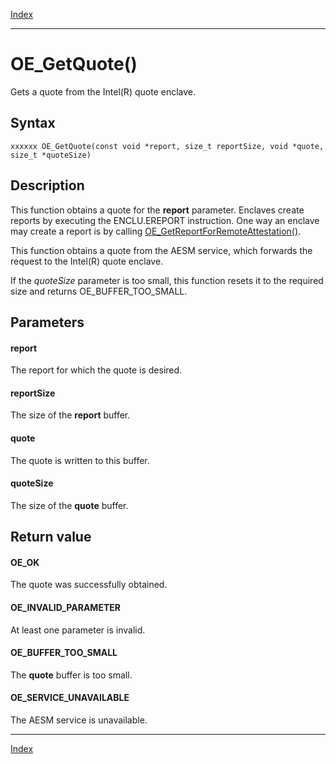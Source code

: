 [Index](index.md)

---
# OE_GetQuote()

Gets a quote from the Intel(R) quote enclave.

## Syntax

    xxxxxx OE_GetQuote(const void *report, size_t reportSize, void *quote, size_t *quoteSize)
## Description 

This function obtains a quote for the **report** parameter. Enclaves create reports by executing the ENCLU.EREPORT instruction. One way an enclave may create a report is by calling [OE_GetReportForRemoteAttestation()](enclave_8h_ab4b70d7070180862df4e92b590fc941d_1ab4b70d7070180862df4e92b590fc941d.md).

This function obtains a quote from the AESM service, which forwards the request to the Intel(R) quote enclave.

If the *quoteSize* parameter is too small, this function resets it to the required size and returns OE_BUFFER_TOO_SMALL.



## Parameters

#### report

The report for which the quote is desired.

#### reportSize

The size of the **report** buffer.

#### quote

The quote is written to this buffer.

#### quoteSize

The size of the **quote** buffer.

## Return value

#### OE_OK

The quote was successfully obtained.

#### OE_INVALID_PARAMETER

At least one parameter is invalid.

#### OE_BUFFER_TOO_SMALL

The **quote** buffer is too small.

#### OE_SERVICE_UNAVAILABLE

The AESM service is unavailable.

---
[Index](index.md)

